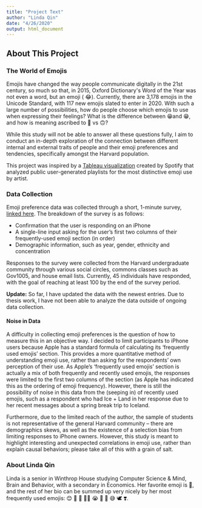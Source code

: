 ```yaml
---
title: "Project Text"
author: "Linda Qin"
date: "4/26/2020"
output: html_document
---
```






## About This Project

### The World of Emojis

Emojis have changed the way people communicate digitally in the 21st century, so much so that, in 2015, Oxford Dictionary's Word of the Year was not even a word, but an emoji ( 😂). Currently, there are 3,178 emojis in the Unicode Standard, with 117 new emojis slated to enter in 2020. With such a large number of possibilities, how do people choose which emojis to use when expressing their feelings? What is the difference between 😁and 😁, and how is meaning ascribed to 🙂 vs 🙃? 

While this study will not be able to answer all these questions fully, I aim to conduct an in-depth exploration of the connection between different internal and external traits of people and their emoji preferences and tendencies, specifically amongst the Harvard population.

This project was inspired by a [Tableau visualization](https://public.tableau.com/views/TheEmojiofSpotifyArtists/DescribeArtists?:embed=y&:display_count=y&:origin=viz_share_link) created by Spotify that analyzed public user-generated playlists for the most distinctive emoji use by artist.

### Data Collection

Emoji preference data was collected through a short, 1-minute survey, [linked here](https://forms.gle/RkFXovkt3fNKgfga8). The breakdown of the survey is as follows:
- Confirmation that the user is responding on an iPhone
- A single-line input asking for the user’s first two columns of their frequently-used emoji section (in order)
- Demographic information, such as year, gender, ethnicity and concentration

Responses to the survey were collected from the Harvard undergraduate community through various social circles, commons classes such as Gov1005, and house email lists. Currently, 45 individuals have responded, with the goal of reaching at least 100 by the end of the survey period.

<b>Update:</b> So far, I have updated the data with the newest entries. Due to thesis work, I have not been able to analyze the data outside of ongoing data collection.

#### Noise in Data

A difficulty in collecting emoji preferences is the question of how to measure this in an objective way. I decided to limit participants to iPhone users because Apple has a standard formula of calculating its ‘frequently used emojis’ section. This provides a more quantitative method of understanding emoji use, rather than asking for the respondents’ own perception of their use. As Apple’s ‘frequently used emojis’ section is actually a mix of both frequently and recently used emojis, the responses were limited to the first two columns of the section (as Apple has indicated this as the ordering of emoji frequency). However, there is still the possibility of noise in this data from the (seeping in) of recently used emojis, such as a respondent who had Ice + Land in her response due to her recent messages about a spring break trip to Iceland. 

Furthermore, due to the limited reach of the author, the sample of students is not representative of the general Harvard community – there are demographics skews, as well as the existence of a selection bias from limiting responses to iPhone owners. However, this study is meant to highlight interesting and unexpected correlations in emoji use, rather than explain causal behaviors; please take all of this with a grain of salt.

### About Linda Qin

Linda is a senior in Winthrop House studying Computer Science & Mind, Brain and Behavior, with a secondary in Economics. Her favorite emoji is 🌚, and the rest of her bio can be summed up very nicely by her most frequently used emojis: 😊 🥺 👀 🙆‍♀️ 😭 🤧 🥰 😅 🕊 ❣️.
